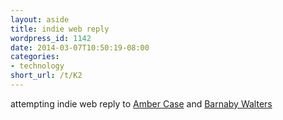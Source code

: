 ```yaml
---
layout: aside
title: indie web reply
wordpress_id: 1142
date: 2014-03-07T10:50:19-08:00
categories:
- technology
short_url: /t/K2
---
```

attempting indie web reply to <a href="http://caseorganic.com/notes/2014/03/07/1/indiewebcampsf" class="u-in-reply-to"
rel="in-reply-to">Amber Case</a> and <a href="http://waterpigs.co.uk/notes/4UwJiA/" rel="in-reply-to"
class="u-in-reply-to">Barnaby Walters</a>
